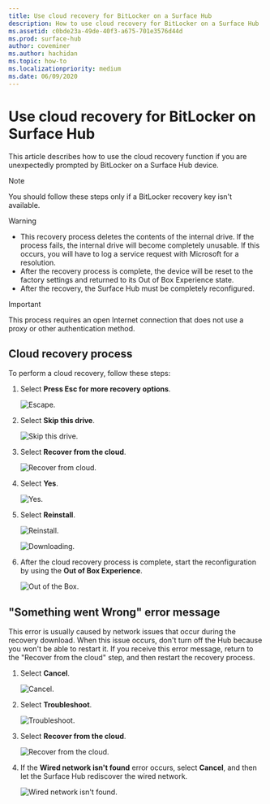 ```yaml
---
title: Use cloud recovery for BitLocker on a Surface Hub
description: How to use cloud recovery for BitLocker on a Surface Hub
ms.assetid: c0bde23a-49de-40f3-a675-701e3576d44d
ms.prod: surface-hub
author: coveminer
ms.author: hachidan
ms.topic: how-to
ms.localizationpriority: medium
ms.date: 06/09/2020
---
```


# Use cloud recovery for BitLocker on Surface Hub

This article describes how to use the cloud recovery function if you are unexpectedly prompted by BitLocker on a Surface Hub device.

> [!NOTE]
> You should follow these steps only if a BitLocker recovery key isn't available.

> [!WARNING]
>
> * This recovery process deletes the contents of the internal drive. If the process fails, the internal drive will become completely unusable. If this occurs, you will have to log a service request with Microsoft for a resolution.
> * After the recovery process is complete, the device will be reset to the factory settings and returned to its Out of Box Experience state.
> * After the recovery, the Surface Hub must be completely reconfigured.

> [!IMPORTANT]
> This process requires an open Internet connection that does not use a proxy or other authentication method.

## Cloud recovery process

To perform a cloud recovery, follow these steps:

1. Select **Press Esc for more recovery options**.

   ![Escape.](images/01-escape.png)

1. Select **Skip this drive**.

   ![Skip this drive.](images/02-skip-this-drive.png)

1. Select **Recover from the cloud**.

   ![Recover from cloud.](images/03-recover-from-cloud.png)

1. Select **Yes**.

   ![Yes.](images/04-yes.png)

1. Select **Reinstall**.

   ![Reinstall.](images/05a-reinstall.png)

   ![Downloading.](images/05b-downloading.png)

1. After the cloud recovery process is complete, start the reconfiguration by using the **Out of Box Experience**.

   ![Out of the Box.](images/06-out-of-box.png)

## "Something went Wrong" error message

This error is usually caused by network issues that occur during the recovery download. When this issue occurs, don't turn off the Hub because you won't be able to restart it. If you receive this error message, return to the "Recover from the cloud" step, and then restart the recovery process.

1. Select **Cancel**.

   ![Cancel.](images/07-cancel.png)

1. Select **Troubleshoot**.

   ![Troubleshoot.](images/08-troubleshoot.png)

1. Select **Recover from the cloud**.

   ![Recover from the cloud.](images/09-recover-from-cloud2.png)

1. If the **Wired network isn't found** error occurs, select **Cancel**, and then let the Surface Hub rediscover the wired network.

   ![Wired network isn't found.](images/10-cancel.png)
